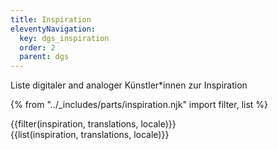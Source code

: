 ```yaml
---
title: Inspiration
eleventyNavigation:
  key: dgs_inspiration
  order: 2
  parent: dgs
---
```


Liste digitaler and analoger Künstler*innen zur Inspiration

{% from "../_includes/parts/inspiration.njk" import filter, list %}

<div id="inspiration-filter">
{{filter(inspiration, translations, locale)}}
</div>

<div id="inspiration-list">
{{list(inspiration, translations, locale)}}
</div>